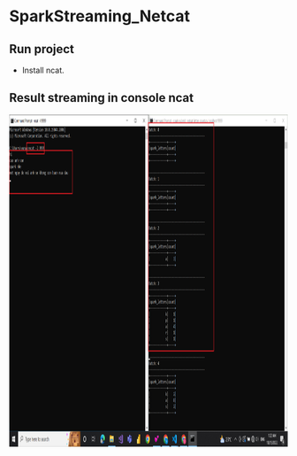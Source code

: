 # SparkStreaming_Netcat

## Run project 
- Install ncat.
## Result streaming in console ncat
<img src="images/result.png" width="800" height="600">